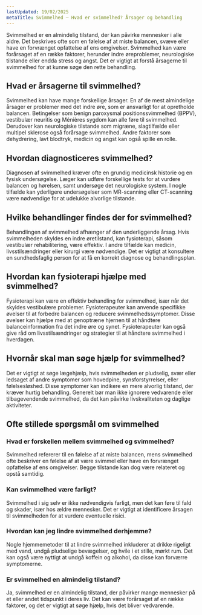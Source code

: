 ```yaml
---
lastUpdated: 19/02/2025
metaTitle: Svimmelhed – Hvad er svimmelhed? Årsager og behandling
---
```


Svimmelhed er en almindelig tilstand, der kan påvirke mennesker i alle aldre. Det beskrives ofte som en følelse af at miste balancen, svæve eller have en forvrænget opfattelse af ens omgivelser. Svimmelhed kan være forårsaget af en række faktorer, herunder indre øreproblemer, neurologiske tilstande eller endda stress og angst. Det er vigtigt at forstå årsagerne til svimmelhed for at kunne søge den rette behandling.

## Hvad er årsagerne til svimmelhed?

Svimmelhed kan have mange forskellige årsager. En af de mest almindelige årsager er problemer med det indre øre, som er ansvarligt for at opretholde balancen. Betingelser som benign paroxysmal positionssvimmelhed (BPPV), vestibulær neuritis og Ménières sygdom kan alle føre til svimmelhed. Derudover kan neurologiske tilstande som migræne, slagtilfælde eller multipel sklerose også forårsage svimmelhed. Andre faktorer som dehydrering, lavt blodtryk, medicin og angst kan også spille en rolle.

## Hvordan diagnosticeres svimmelhed?

Diagnosen af svimmelhed kræver ofte en grundig medicinsk historie og en fysisk undersøgelse. Læger kan udføre forskellige tests for at vurdere balancen og hørelsen, samt undersøge det neurologiske system. I nogle tilfælde kan yderligere undersøgelser som MR-scanning eller CT-scanning være nødvendige for at udelukke alvorlige tilstande.

## Hvilke behandlinger findes der for svimmelhed?

Behandlingen af svimmelhed afhænger af den underliggende årsag. Hvis svimmelheden skyldes en indre øretilstand, kan fysioterapi, såsom vestibulær rehabilitering, være effektiv. I andre tilfælde kan medicin, livsstilsændringer eller kirurgi være nødvendige. Det er vigtigt at konsultere en sundhedsfaglig person for at få en korrekt diagnose og behandlingsplan.

## Hvordan kan fysioterapi hjælpe med svimmelhed?

Fysioterapi kan være en effektiv behandling for svimmelhed, især når det skyldes vestibulære problemer. Fysioterapeuter kan anvende specifikke øvelser til at forbedre balancen og reducere svimmelhedssymptomer. Disse øvelser kan hjælpe med at genoptræne hjernen til at håndtere balanceinformation fra det indre øre og synet. Fysioterapeuter kan også give råd om livsstilsændringer og strategier til at håndtere svimmelhed i hverdagen.

## Hvornår skal man søge hjælp for svimmelhed?

Det er vigtigt at søge lægehjælp, hvis svimmelheden er pludselig, svær eller ledsaget af andre symptomer som hovedpine, synsforstyrrelser, eller følelsesløshed. Disse symptomer kan indikere en mere alvorlig tilstand, der kræver hurtig behandling. Generelt bør man ikke ignorere vedvarende eller tilbagevendende svimmelhed, da det kan påvirke livskvaliteten og daglige aktiviteter.

## Ofte stillede spørgsmål om svimmelhed

### Hvad er forskellen mellem svimmelhed og svimmelhed?

Svimmelhed refererer til en følelse af at miste balancen, mens svimmelhed ofte beskriver en følelse af at være svimmel eller have en forvrænget opfattelse af ens omgivelser. Begge tilstande kan dog være relateret og opstå samtidig.

### Kan svimmelhed være farligt?

Svimmelhed i sig selv er ikke nødvendigvis farligt, men det kan føre til fald og skader, især hos ældre mennesker. Det er vigtigt at identificere årsagen til svimmelheden for at vurdere eventuelle risici.

### Hvordan kan jeg lindre svimmelhed derhjemme?

Nogle hjemmemetoder til at lindre svimmelhed inkluderer at drikke rigeligt med vand, undgå pludselige bevægelser, og hvile i et stille, mørkt rum. Det kan også være nyttigt at undgå koffein og alkohol, da disse kan forværre symptomerne.

### Er svimmelhed en almindelig tilstand?

Ja, svimmelhed er en almindelig tilstand, der påvirker mange mennesker på et eller andet tidspunkt i deres liv. Det kan være forårsaget af en række faktorer, og det er vigtigt at søge hjælp, hvis det bliver vedvarende.
